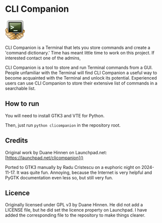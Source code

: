 # CLI Companion

![CLI Companion Icon](images/CLIcompanion.64.png)

CLI Companion is a Terminal that lets you store commands and create a 'command dictionary.'
Time has meant little time to work on this project. If interested contact one of the admins,

CLI Companion is a tool to store and run Terminal commands from a GUI. People unfamiliar with the Terminal will find CLI
Companion a useful way to become acquainted with the Terminal and unlock its potential. Experienced users can use CLI
Companion to store their extensive list of commands in a searchable list.

## How to run

You will need to install GTK3 and VTE for Python.

Then, just run `python clicompanion` in the repository root.

## Credits

Original work by Duane Hinnen on Launchpad.net: [https://launchpad.net/clicompanion]()

Ported to GTK3 manually by Radu Cristescu on a euphoric night on 2024-11-17. It was quite fun. Annoying, because the
Internet is very helpful and PyGTK documentation even less so, but still very fun.

## Licence

Originally licensed under GPL v3 by Duane Hinnen. He did not add a LICENSE file, but he did set the licence property on
Launchpad. I have added the corresponding file to the repository to make things clearer.
